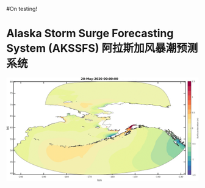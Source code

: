 #On testing!

Alaska Storm Surge Forecasting System (AKSSFS)
阿拉斯加风暴潮预测系统
=========================

<img src="images/eta_5days.gif" alt="hi" class="inline"/> 
